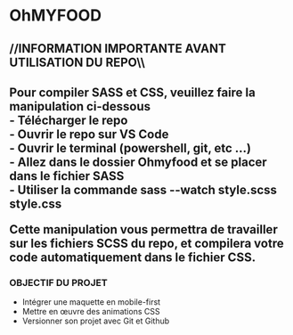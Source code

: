 <h1>OhMYFOOD</h1>

<h2>//INFORMATION IMPORTANTE AVANT UTILISATION DU REPO\\<h2>
<p>Pour compiler SASS et CSS, veuillez faire la manipulation ci-dessous<br>
- Télécharger le repo<br>
- Ouvrir le repo sur VS Code<br>
- Ouvrir le terminal (powershell, git, etc ...)<br>
- Allez dans le dossier Ohmyfood et se placer dans le fichier <strong>SASS</strong><br>
- Utiliser la commande <strong>sass --watch style.scss style.css</strong><br>

Cette manipulation vous permettra de travailler sur les fichiers SCSS du repo, et compilera votre code automatiquement dans le fichier CSS.<p>

<h3>OBJECTIF DU PROJET</h3>

- Intégrer une maquette en mobile-first
- Mettre en œuvre des animations CSS
- Versionner son projet avec Git et Github